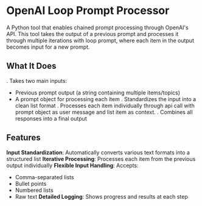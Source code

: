 # OpenAI Loop Prompt Processor
A Python tool that enables chained prompt processing through OpenAI's API. This tool takes the output of a previous prompt and processes it through multiple iterations with loop prompt, where each item in the output becomes input for a new prompt.
## What It Does
. Takes two main inputs:
  - Previous prompt output (a string containing multiple items/topics)
  - A prompt object  for processing each item
. Standardizes the input into a clean list format
. Processes each item individually through api call with prompt object as user message and list item as context. 
. Combines all responses into a final output
## Features
 **Input Standardization**: Automatically converts various text formats into a structured list
 **Iterative Processing**: Processes each item from the previous output individually
 **Flexible Input Handling**: Accepts:
 - Comma-separated lists
 - Bullet points
 - Numbered lists
 - Raw text
 **Detailed Logging**: Shows progress and results at each step


